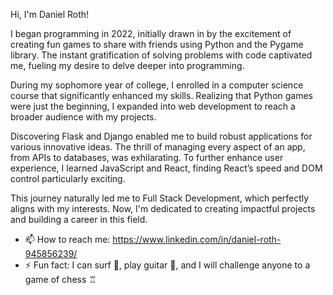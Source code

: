 Hi, I'm Daniel Roth!

I began programming in 2022, initially drawn in by the excitement of creating fun games to share with friends using Python and the Pygame library. The instant gratification of solving problems with code captivated me, fueling my desire to delve deeper into programming.

During my sophomore year of college, I enrolled in a computer science course that significantly enhanced my skills. Realizing that Python games were just the beginning, I expanded into web development to reach a broader audience with my projects.

Discovering Flask and Django enabled me to build robust applications for various innovative ideas. The thrill of managing every aspect of an app, from APIs to databases, was exhilarating. To further enhance user experience, I learned JavaScript and React, finding React’s speed and DOM control particularly exciting.

This journey naturally led me to Full Stack Development, which perfectly aligns with my interests. Now, I'm dedicated to creating impactful projects and building a career in this field.
  
- 📫 How to reach me: https://www.linkedin.com/in/daniel-roth-945856239/
- ⚡ Fun fact: I can surf 🌊, play guitar 🎸, and I will challenge anyone to a game of chess ♖

